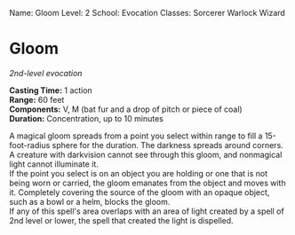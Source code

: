 Name: Gloom
Level: 2
School: Evocation
Classes: Sorcerer
         Warlock
         Wizard

# Gloom 
_2nd-level evocation_ 

**Casting Time:** 1 action    
**Range:** 60 feet    
**Components:** V, M (bat fur and a drop of pitch or piece of coal)    
**Duration:** Concentration, up to 10 minutes 

A magical gloom spreads from a point you select within range to fill a 15-foot-radius sphere for the duration. The darkness spreads around corners. A creature with darkvision cannot see through this gloom, and nonmagical light cannot illuminate it.    
If the point you select is on an object you are holding or one that is not being worn or carried, the gloom emanates from the object and moves with it. Completely covering the source of the gloom with an opaque object, such as a bowl or a helm, blocks the gloom.    
If any of this spell's area overlaps with an area of light created by a spell of 2nd level or lower, the spell that created the light is dispelled.